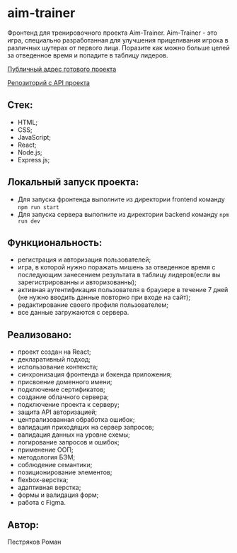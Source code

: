 # aim-trainer
Фронтенд для тренировочного проекта Aim-Trainer.
Aim-Trainer - это игра, специально разработанная для улучшения прицеливания игрока в различных шутерах от первого лица. Поразите как можно больше целей за отведенное время и попадите в таблицу лидеров. 

[Публичный адрес готового проекта](https://aim-trained.ru)

[Репозиторий с API проекта](https://github.com/RomanPestryakov98/api.aim-trainer)

## Стек:
- HTML;
- CSS;
- JavaScript;
- React;
- Node.js;
- Express.js;

## Локальный запуск проекта:
- Для запуска фронтенда выполните из директории frontend команду `npm run start`
- Для запуска сервера выполните из директории backend команду `npm run dev`

## Функциональность:
- регистрация и авторизация пользователей;
- игра, в которой нужно поражать мишень за отведенное время с последующим занесением результата в таблицу лидеров(если вы зарегистрированны и авторизованны);
- активная аутентификация пользователя в браузере в течение 7 дней (не нужно вводить данные повторно при входе на сайт);
- редактирование своего профиля пользователем;
- все данные загружаются с сервера. 
## Реализовано:
- проект создан на React;
- декларативный подход;
- использование контекста;
- синхронизация фронтенда и бэкенда приложения;
- присвоение доменного имени;
- подключение сертификатов;
- создание облачного сервера;
- подключение проекта к серверу;
- защита API авторизацией;
- централизованная обработка ошибок;
- валидация приходящих на сервер запросов;
- валидация данных на уровне схемы;
- логирование запросов и ошибок;
- применение ООП;
- методология БЭМ;
- соблюдение семантики;
- позиционирование элементов;
- flexbox-верстка;
- адаптивная верстка;
- формы и валидация форм;
- работа с Figma.
## Автор:
Пестряков Роман
